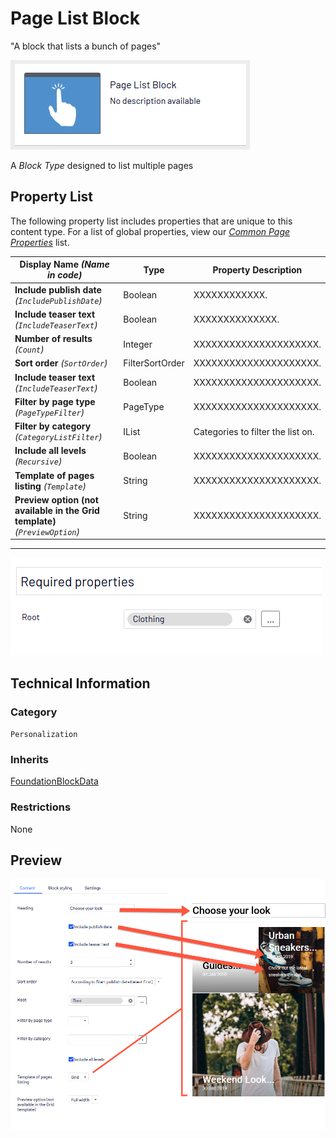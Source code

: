 # Page List Block
"A block that lists a bunch of pages"

![Page List Block](Screenshots/Page%20List%20Block%20-%20icon.png)


A *Block Type* designed to list multiple pages

## Property List
The following property list includes properties that are unique to this content type. For a list of global properties, view our [*Common Page Properties*](../../Common%20Page%20Properties.md) list.

Display Name *(Name in code)* | Type | Property Description
--------------|------|---------------
**Include publish date** *(`IncludePublishDate`)* | Boolean | XXXXXXXXXXXX.
**Include teaser text** *(`IncludeTeaserText`)* | Boolean | XXXXXXXXXXXXXX.
**Number of results** *(`Count`)* | Integer | XXXXXXXXXXXXXXXXXXXXX.
**Sort order** *(`SortOrder`)* | FilterSortOrder | XXXXXXXXXXXXXXXXXXXXX.
**Include teaser text** *(`IncludeTeaserText`)* | Boolean | XXXXXXXXXXXXXXXXXXXXX.
**Filter by page type** *(`PageTypeFilter`)* | PageType | XXXXXXXXXXXXXXXXXXXXX.
**Filter by category** *(`CategoryListFilter`)* | IList | Categories to filter the list on.
**Include all levels** *(`Recursive`)* | Boolean | XXXXXXXXXXXXXXXXXXXXX.
**Template of pages listing** *(`Template`)* | String | XXXXXXXXXXXXXXXXXXXXX.
**Preview option (not available in the Grid template)** *(`PreviewOption`)* | String | XXXXXXXXXXXXXXXXXXXXX.

** **
![Page List Block - Content tab](Screenshots/Page%20List%20Block%20-%20Content%20tab.png)

## Technical Information

### Category
`Personalization`

### Inherits
[FoundationBlockData](#)

### Restrictions
None

## Preview
![Page List Block - Preview](Screenshots/Page%20List%20Block%20-%20Preview.png)


